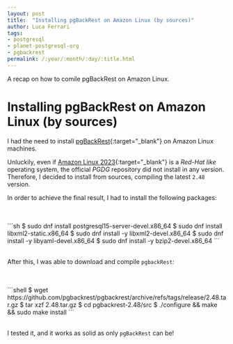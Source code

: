 ```yaml
---
layout: post
title:  "Installing pgBackRest on Amazon Linux (by sources)"
author: Luca Ferrari
tags:
- postgresql
- planet-postgresql-org
- pgbackrest
permalink: /:year/:month/:day/:title.html
---
```

A recap on how to comile pgBackRest on Amazon Linux.

# Installing pgBackRest on Amazon Linux (by sources)

I had the need to install [pgBackRest](https://pgbackrest.org/){:target="_blank"} on Amazon Linux machines.

Unluckily, even if [Amazon Linux 2023](https://aws.amazon.com/linux/amazon-linux-2023){:target="_blank"} is a *Red-Hat like* operating system, the official *PGDG* repository did not install in any version. Therefore, I decided to install from sources, compiling the latest `2.48` version.

In order to achieve the final result, I had to install the following packages:

<br/>
<br/>
```sh
$ sudo dnf install postgresql15-server-devel.x86_64
$ sudo dnf install libxml2-static.x86_64
$ sudo dnf install -y libxml2-devel.x86_64
$ sudo dnf install -y libyaml-devel.x86_64
$ sudo dnf install -y bzip2-devel.x86_64
```
<br/>
<br/>

After this, I was able to download and compile `pgbackRest`:

<br/>
<br/>
```shell
$ wget https://github.com/pgbackrest/pgbackrest/archive/refs/tags/release/2.48.tar.gz
$ tar xzf 2.48.tar.gz
$ cd pgbackrest-2.48/src
$ ./configure && make && sudo make install
```
<br/>
<br/>


I tested it, and it works as solid as only `pgBackRest` can be!
